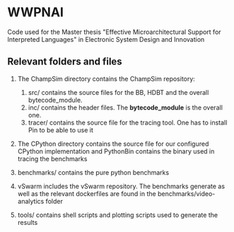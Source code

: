# WWPNAI
Code used for the Master thesis "Effective Microarchitectural Support for Interpreted Languages" in Electronic System Design and Innovation  

## Relevant folders and files
1. The ChampSim directory contains the ChampSim repository:
    1.  src/ contains the source files for the BB, HDBT and the overall bytecode_module.
    2. inc/ contains the header files. The **bytecode_module** is the overall one.
    3. tracer/ contains the source file for the tracing tool. One has to install Pin to be able to use it

2. The CPython directory contains the source file for our configured CPython implementation and PythonBin contains the binary used in tracing the benchmarks
3. benchmarks/ contains the pure python benchmarks
4. vSwarm includes the vSwarm repository. The benchmarks generate as well as the relevant dockerfiles are found in the benchmarks/video-analytics folder 
5. tools/ contains shell scripts and plotting scripts used to generate the results

